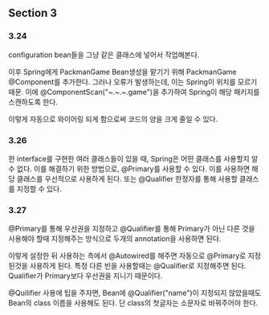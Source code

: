 ## Section 3
### 3.24
configuration bean들을 그냥 같은 클래스에 넣어서 작업해본다.

이후 Spring에게 PackmanGame Bean생성을 맡기기 위해 PackmanGame @Component를 추가한다.
그러나 오류가 발생하는데, 이는 Spring이 위치를 모르기 때문. 이에 @ComponentScan("~.~.~.game")을 추가하여 Spring이 해당 패키지를 스캔하도록 한다.

이렇게 자동으로 와이어링 되게 함으로써 코드의 양을 크게 줄일 수 있다.

### 3.26
한 interface를 구현한 여러 클래스들이 있을 때, Spring은 어떤 클래스를 사용할지 알 수 없다.
이를 해결하기 위한 방법으로, @Primary를 사용할 수 있다. 이를 사용하면 해당 클래스를 우선적으로 사용하게 된다.
또는 @Qualifier 한정자를 통해 사용할 클래스를 지정할 수 있다.

### 3.27
@Primary를 통해 우선권을 지정하고 @Qualifier를 통해 Primary가 아닌 다른 것을 사용해야 할때 지정해주는 방식으로 두개의 annotation을 사용하면 된다.

이렇게 설정한 뒤 사용하는 측에서 @Autowired를 해주면 자동으로 @Primary로 지정된것을 사용하게 된다. 특정 다른 빈을 사용할때는 @Qualifier로 지정해주면 된다.
Qualifier가 Primary보다 우선권을 지니기 때문이다.

@Quilifier 사용에 팁을 주자면, Bean에 @Qualifier("name")이 지정되지 않았을때도 Bean의 class 이름을 사용해도 된다. 단 class의 첫글자는 소문자로 바꿔주어야 한다.

